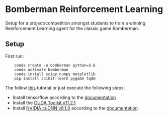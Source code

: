 # Bomberman Reinforcement Learning

Setup for a project/competition amongst students to train a winning Reinforcement Learning agent for the classic game 
Bomberman.

## Setup

First run:

        conda create -n bomberman python=3.8
        conda activate bomberman
        conda install scipy numpy matplotlib
        pip install scikit-learn pygame tqdm

The follow [this](https://deeplizard.com/learn/video/IubEtS2JAiY) tutorial or just execute the following steps:
- Install tensorflow according to the [documentation](https://www.tensorflow.org/install)
- Install the [CUDA Toolkit v11.2.1](https://developer.nvidia.com/cuda-toolkit-archive)
- Install [NVIDIA cuDNN v8.1.0](https://developer.nvidia.com/cudnn) according to the [documentation](https://docs.nvidia.com/deeplearning/cudnn/install-guide/index.html)

